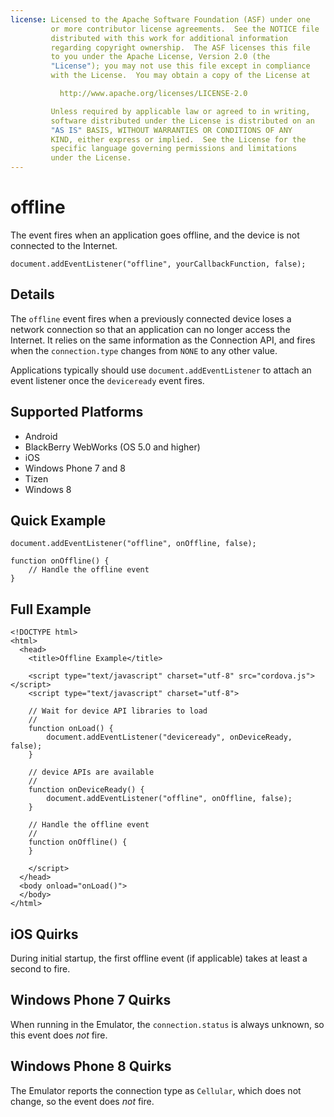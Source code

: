 ```yaml
---
license: Licensed to the Apache Software Foundation (ASF) under one
         or more contributor license agreements.  See the NOTICE file
         distributed with this work for additional information
         regarding copyright ownership.  The ASF licenses this file
         to you under the Apache License, Version 2.0 (the
         "License"); you may not use this file except in compliance
         with the License.  You may obtain a copy of the License at

           http://www.apache.org/licenses/LICENSE-2.0

         Unless required by applicable law or agreed to in writing,
         software distributed under the License is distributed on an
         "AS IS" BASIS, WITHOUT WARRANTIES OR CONDITIONS OF ANY
         KIND, either express or implied.  See the License for the
         specific language governing permissions and limitations
         under the License.
---
```


# offline

The event fires when an application goes offline, and the device is
not connected to the Internet.

    document.addEventListener("offline", yourCallbackFunction, false);

## Details

The `offline` event fires when a previously connected device loses a
network connection so that an application can no longer access the
Internet.  It relies on the same information as the Connection API,
and fires when the `connection.type` changes from `NONE` to any other
value.

Applications typically should use `document.addEventListener` to
attach an event listener once the `deviceready` event fires.

## Supported Platforms

- Android
- BlackBerry WebWorks (OS 5.0 and higher)
- iOS
- Windows Phone 7 and 8
- Tizen
- Windows 8

## Quick Example

    document.addEventListener("offline", onOffline, false);

    function onOffline() {
        // Handle the offline event
    }

## Full Example

    <!DOCTYPE html>
    <html>
      <head>
        <title>Offline Example</title>

        <script type="text/javascript" charset="utf-8" src="cordova.js"></script>
        <script type="text/javascript" charset="utf-8">

        // Wait for device API libraries to load
        //
        function onLoad() {
            document.addEventListener("deviceready", onDeviceReady, false);
        }

        // device APIs are available
        //
        function onDeviceReady() {
            document.addEventListener("offline", onOffline, false);
        }

        // Handle the offline event
        //
        function onOffline() {
        }

        </script>
      </head>
      <body onload="onLoad()">
      </body>
    </html>

## iOS Quirks

During initial startup, the first offline event (if applicable) takes at least a second to fire.

## Windows Phone 7 Quirks

When running in the Emulator, the `connection.status` is always unknown, so this event does _not_ fire.

## Windows Phone 8 Quirks

The Emulator reports the connection type as `Cellular`, which does not change, so the event does _not_ fire.
